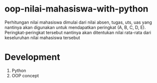 # oop-nilai-mahasiswa-with-python
Perhitungan nilai mahasiswa dimulai dari nilai absen, tugas, uts, uas yang nantinya akan digunakan untuk mendapatkan peringkat (A, B, C, D, E). Peringkat-peringkat tersebut nantinya akan ditentukan nilai rata-rata dari keseluruhan nilai mahasiswa tersebut

# Development
1. Python
2. OOP concept
